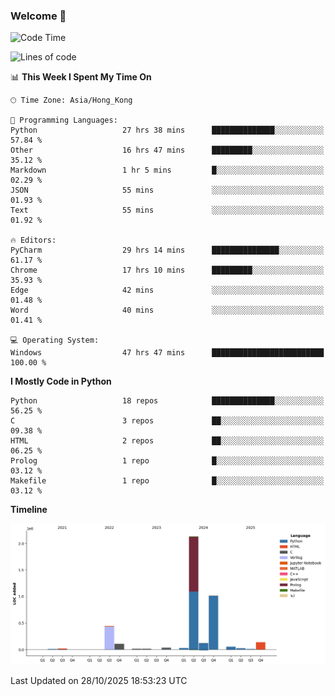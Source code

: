 ### Welcome 👋

<!--START_SECTION:waka-->
![Code Time](http://img.shields.io/badge/Code%20Time-2%2C838%20hrs%2023%20mins-blue)

![Lines of code](https://img.shields.io/badge/From%20Hello%20World%20I%27ve%20Written-4.2%20million%20lines%20of%20code-blue)

📊 **This Week I Spent My Time On** 

```text
🕑︎ Time Zone: Asia/Hong_Kong

💬 Programming Languages: 
Python                   27 hrs 38 mins      ██████████████░░░░░░░░░░░   57.84 % 
Other                    16 hrs 47 mins      █████████░░░░░░░░░░░░░░░░   35.12 % 
Markdown                 1 hr 5 mins         █░░░░░░░░░░░░░░░░░░░░░░░░   02.29 % 
JSON                     55 mins             ░░░░░░░░░░░░░░░░░░░░░░░░░   01.93 % 
Text                     55 mins             ░░░░░░░░░░░░░░░░░░░░░░░░░   01.92 % 

🔥 Editors: 
PyCharm                  29 hrs 14 mins      ███████████████░░░░░░░░░░   61.17 % 
Chrome                   17 hrs 10 mins      █████████░░░░░░░░░░░░░░░░   35.93 % 
Edge                     42 mins             ░░░░░░░░░░░░░░░░░░░░░░░░░   01.48 % 
Word                     40 mins             ░░░░░░░░░░░░░░░░░░░░░░░░░   01.41 % 

💻 Operating System: 
Windows                  47 hrs 47 mins      █████████████████████████   100.00 % 
```

**I Mostly Code in Python** 

```text
Python                   18 repos            ██████████████░░░░░░░░░░░   56.25 % 
C                        3 repos             ██░░░░░░░░░░░░░░░░░░░░░░░   09.38 % 
HTML                     2 repos             ██░░░░░░░░░░░░░░░░░░░░░░░   06.25 % 
Prolog                   1 repo              █░░░░░░░░░░░░░░░░░░░░░░░░   03.12 % 
Makefile                 1 repo              █░░░░░░░░░░░░░░░░░░░░░░░░   03.12 % 
```



**Timeline**

![Lines of Code chart](https://raw.githubusercontent.com/xhj2501/xhj2501/main/assets/bar_graph.png)


 Last Updated on 28/10/2025 18:53:23 UTC
<!--END_SECTION:waka-->

